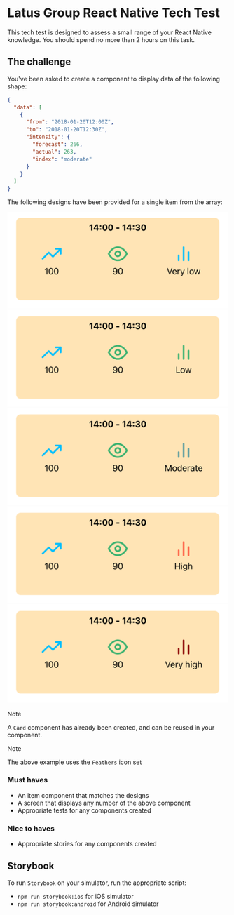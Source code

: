 # Latus Group React Native Tech Test

This tech test is designed to assess a small range of your React Native
knowledge. You should spend no more than 2 hours on this task.

## The challenge

You've been asked to create a component to display data of the following
shape:

```json
{
  "data": [
    {
      "from": "2018-01-20T12:00Z",
      "to": "2018-01-20T12:30Z",
      "intensity": {
        "forecast": 266,
        "actual": 263,
        "index": "moderate"
      }
    }
  ]
}
```

The following designs have been provided for a single item from the array:

![Screenshot](assets/VeryLow.png)
![Screenshot](assets/Low.png)
![Screenshot](assets/Moderate.png)
![Screenshot](assets/High.png)
![Screenshot](assets/VeryHigh.png)

> [!NOTE]
> A `Card` component has already been created, and can be reused in your
> component.

> [!NOTE]
> The above example uses the `Feathers` icon set

### Must haves

- An item component that matches the designs
- A screen that displays any number of the above component
- Appropriate tests for any components created

### Nice to haves

- Appropriate stories for any components created

## Storybook

To run `Storybook` on your simulator, run the appropriate script:

- `npm run storybook:ios` for iOS simulator
- `npm run storybook:android` for Android simulator

